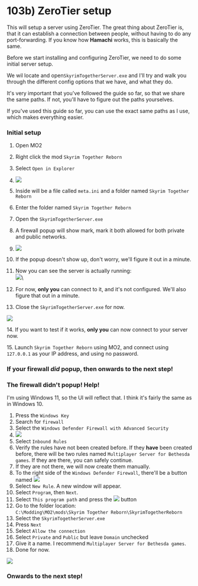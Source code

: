 # 103b) ZeroTier setup



This will setup a server using ZeroTier. The great thing about ZeroTier is, that it can establish a connection between people, without having to do any port-forwarding. If you know how **Hamachi** works, this is basically the same.

Before we start installing and configuring ZeroTier, we need to do some initial server setup.

We wil locate and open`SkyrimTogetherServer.exe` and I'll try and walk you through the different config options that we have, and what they do.

It's very important that you've followed the guide so far, so that we share the same paths. If not, you'll have to figure out the paths yourselves.

If you've used this guide so far, you can use the exact same paths as I use, which makes everything easier.



### Initial setup

1. Open MO2
2. Right click the mod `Skyrim Together Reborn`
3. Select `Open in Explorer`
4. &#x20;![](https://shx.is/5BzT3n7WX.png)
5. Inside will be a file called `meta.ini` and a folder named `Skyrim Together Reborn`
6. Enter the folder named `Skyrim Together Reborn`
7. &#x20;Open the `SkyrimTogetherServer.exe`
8. A firewall popup will show mark, mark it both allowed for both private and public networks.
9. ![](https://shx.is/5BzTNr2rT.png)
10. If the popup doesn't show up, don't worry, we'll figure it out in a minute.
11. Now you can see the server is actually running:\
    ![](https://shx.is/5BzUvqRTO.png)\

12. For now, **only you** can connect to it, and it's not configured. We'll also figure that out in a minute.
13. Close the `SkyrimTogetherServer.exe` for now.

![](https://shx.is/5BzWiRKr7.gif)

14\. If you want to test if it works, **only you** can now connect to your server now.

15\. Launch `Skyrim Together Reborn` using MO2, and connect using `127.0.0.1` as your IP address, and using no password.

### If your firewall _did_ popup, then onwards to the next step!

###

### The firewall didn't popup! Help!

I'm using Windows 11, so the UI will reflect that. I think it's fairly the same as in Windows 10.

1. Press the `Windows Key`
2. Search for `firewall`
3. Select the `Windows Defender Firewall with Advanced Security`
4. ![](https://shx.is/5BzXk19Mc.png)
5. Select `Inbound Rules`
6. Verify the rules have not been created before. If they **have** been created before, there will be two rules named `Multiplayer Server for Bethesda games`. If they are there, you can safely continue.
7. If they are not there, we will now create them manually.
8. To the right side of the `Windows Defender Firewall`, there'll be a button named ![](https://shx.is/5BzYyMbqm.png)
9. Select `New Rule`. A new window will appear.
10. Select `Program`, then `Next`.
11. Select `This program path` and press the ![](https://shx.is/5BzZ2ocvz.png) button
12. Go to the folder location:\
    `C:\Modding\MO2\mods\Skyrim Together Reborn\SkyrimTogetherReborn`
13. Select the `SkyrimTogetherServer.exe`
14. Press `Next`
15. Select `Allow the connection`
16. Select `Private` and `Public` but leave `Domain` unchecked
17. Give it a name. I recommend `Multiplayer Server for Bethesda games`.
18. Done for now.

![](https://shx.is/5Bz\_DM9wr.gif)



### Onwards to the next step!
